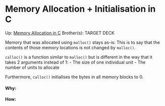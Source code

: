 # Memory Allocation + Initialisation in C

Up: [Memory Allocation in C](memory_allocation_in_c)
Brother(s):
TARGET DECK

Memory that was allocated using `malloc()` stays as-is: This is to say that the contents of those memory locations is not changed by `malloc()`.

`calloc()` is a function similar to `malloc()` but is different in the way that it takes 2 arguments instead of 1:
	- The size of one individual unit
	- The number of units to allocate

Furthermore, `calloc()` initialises the bytes in all memory blocks to 0.


































#### Why:
#### How:









